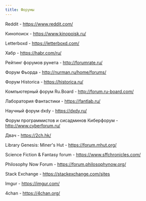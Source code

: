 ```yaml
---
title: Форумы
---
```


Reddit - <https://www.reddit.com/>

Кинопоиск - <https://www.kinopoisk.ru/>

Letterboxd - <https://letterboxd.com/>

Хабр - <https://habr.com/ru/>

Рейтинг форумов рунета - <http://forumrate.ru/>

Форум Фьорда - <http://nurman.ru/home/forums/>

Форум Historica - <https://historica.ru/>

Компьютерный форум Ru.Board - <http://forum.ru-board.com/>

Лаборатория Фантастики - <https://fantlab.ru/>

Научный форум dxdy - <https://dxdy.ru/>

Форум программистов и сисадминов Киберфорум - <http://www.cyberforum.ru/>

Двач - <https://2ch.hk/>

Library Genesis: Miner's Hut - <https://forum.mhut.org/>

Science Fiction & Fantasy forum - <https://www.sffchronicles.com/>

Philosophy Now Forum - <https://forum.philosophynow.org/>

Stack Exchange - <https://stackexchange.com/sites>

Imgur - <https://imgur.com/>

4chan - <https://4chan.org/>